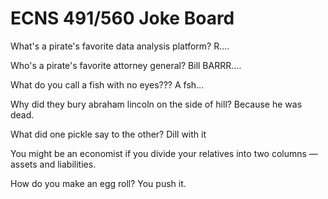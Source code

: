 # ECNS 491/560 Joke Board

What's a pirate's favorite data analysis platform? R....

Who's a pirate's favorite attorney general? Bill BARRR....

What do you call a fish with no eyes??? A fsh...

Why did they bury abraham lincoln on the side of  hill? Because he was dead.

What did one pickle say to the other? Dill with it

You might be an economist if you divide your relatives into two columns — assets and liabilities.

How do you make an egg roll? You push it.
